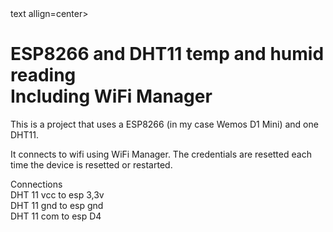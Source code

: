 <div> text allign=center>

# ESP8266 and DHT11 temp and humid reading<br>Including WiFi Manager

</div>

This is a project that uses a ESP8266 (in my case Wemos D1 Mini) and one DHT11.

It connects to wifi using WiFi Manager.
The credentials are resetted each time the device is resetted or restarted.

Connections <br>
DHT 11 vcc to esp 3,3v <br>
DHT 11 gnd to esp gnd <br>
DHT 11 com to esp D4 <br>
